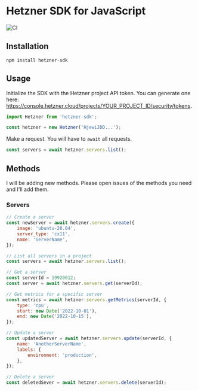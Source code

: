 # Hetzner SDK for JavaScript
![CI](https://github.com/itaibo/hetzner-sdk/actions/workflows/ci.yml/badge.svg)

## Installation
```
npm install hetzner-sdk
```

## Usage
Initialize the SDK with the Hetzner project API token. You can generate one here: https://console.hetzner.cloud/projects/YOUR_PROJECT_ID/security/tokens.

```js
import Hetzner from 'hetzner-sdk';

const hetzner = new Hetzner('HjewiJDD...');
```

Make a request. You will have to `await` all requests.

```js
const servers = await hetzner.servers.list();
```

## Methods
I will be adding new methods. Please open issues of the methods you need and I'll add them.

### Servers
```js
// Create a server
const newServer = await hetzner.servers.create({
	image: 'ubuntu-20.04',
	server_type: 'cx11',
	name: 'ServerName',
});

// List all servers in a project
const servers = await hetzner.servers.list();

// Get a server
const serverId = 19920612;
const server = await hetzner.servers.get(serverId);

// Get metrics for a specific server
const metrics = await hetzner.servers.getMetrics(serverId, {
	type: 'cpu',
	start: new Date('2022-10-01'),
	end: new Date('2022-10-15'),
});

// Update a server
const updatedServer = await hetzner.servers.update(serverId, {
	name: 'AnotherServerName',
	labels: {
		environment: 'production',	
	},
});

// Delete a server
const deletedSever = await hetzner.servers.delete(serverId);
```
